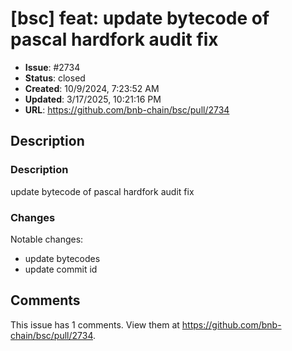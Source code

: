 # [bsc] feat: update bytecode of pascal hardfork audit fix

- **Issue**: #2734
- **Status**: closed
- **Created**: 10/9/2024, 7:23:52 AM
- **Updated**: 3/17/2025, 10:21:16 PM
- **URL**: https://github.com/bnb-chain/bsc/pull/2734

## Description

### Description

update bytecode of pascal hardfork audit fix


### Changes

Notable changes: 
* update bytecodes
* update commit id
## Comments

This issue has 1 comments. View them at https://github.com/bnb-chain/bsc/pull/2734.

